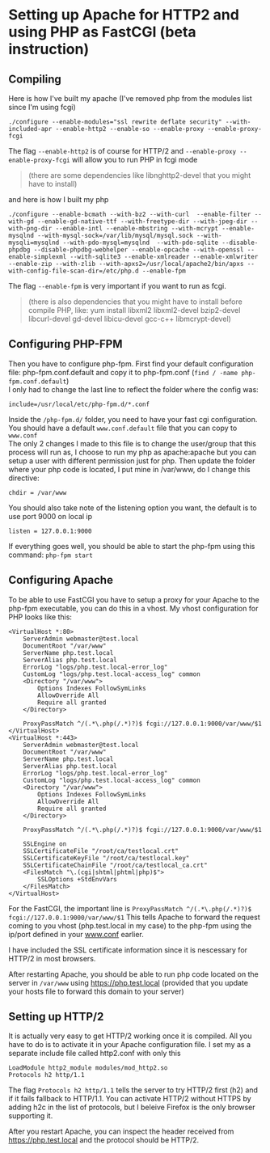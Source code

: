 # Setting up Apache for HTTP2 and using PHP as FastCGI (beta instruction)
## Compiling
Here is how I've built my apache (I've removed php from the modules list since I'm using fcgi)
```
./configure --enable-modules="ssl rewrite deflate security" --with-included-apr --enable-http2 --enable-so --enable-proxy --enable-proxy-fcgi
```
The flag ```--enable-http2``` is of course for HTTP/2 and ```--enable-proxy --enable-proxy-fcgi``` will allow you to run PHP in fcgi mode  
> (there are some dependencies like libnghttp2-devel that you might have to install)

and here is how I built my php
```
./configure --enable-bcmath --with-bz2 --with-curl  --enable-filter --with-gd --enable-gd-native-ttf --with-freetype-dir --with-jpeg-dir --with-png-dir --enable-intl --enable-mbstring --with-mcrypt --enable-mysqlnd --with-mysql-sock=/var/lib/mysql/mysql.sock --with-mysqli=mysqlnd --with-pdo-mysql=mysqlnd  --with-pdo-sqlite --disable-phpdbg --disable-phpdbg-webhelper --enable-opcache --with-openssl --enable-simplexml --with-sqlite3 --enable-xmlreader --enable-xmlwriter --enable-zip --with-zlib --with-apxs2=/usr/local/apache2/bin/apxs --with-config-file-scan-dir=/etc/php.d --enable-fpm
```
The flag ```--enable-fpm``` is very important if you want to run as fcgi.  
> (there is also dependencies that you might have to install before compile PHP, like: yum install libxml2 libxml2-devel bzip2-devel libcurl-devel gd-devel libicu-devel gcc-c++ libmcrypt-devel)

## Configuring PHP-FPM
Then you have to configure php-fpm. First find your default configuration file: php-fpm.conf.default and copy it to php-fpm.conf (```find / -name php-fpm.conf.default```)  
I only had to change the last line to reflect the folder where the config was:
```
include=/usr/local/etc/php-fpm.d/*.conf
```
Inside the ```/php-fpm.d/``` folder, you need to have your fast cgi configuration. You should have a default ```www.conf.default``` file that you can copy to ```www.conf```  
The only 2 changes I made to this file is to change the user/group that this process will run as, I choose to run my php as apache:apache but you can setup a user with different permission just for php. Then update the folder where your php code is located, I put mine in /var/www, do I change this directive:
```
chdir = /var/www
```
You should also take note of the listening option you want, the default is to use port 9000 on local ip
```
listen = 127.0.0.1:9000
```

If everything goes well, you should be able to start the php-fpm using this command: ```php-fpm start```

## Configuring Apache
To be able to use FastCGI you have to setup a proxy for your Apache to the php-fpm executable, you can do this in a vhost. My vhost configuration for PHP looks like this:
```
<VirtualHost *:80>
    ServerAdmin webmaster@test.local
    DocumentRoot "/var/www"
    ServerName php.test.local
    ServerAlias php.test.local
    ErrorLog "logs/php.test.local-error_log"
    CustomLog "logs/php.test.local-access_log" common
    <Directory "/var/www">
        Options Indexes FollowSymLinks
        AllowOverride All
        Require all granted
    </Directory>

    ProxyPassMatch ^/(.*\.php(/.*)?)$ fcgi://127.0.0.1:9000/var/www/$1
</VirtualHost>
<VirtualHost *:443>
    ServerAdmin webmaster@test.local
    DocumentRoot "/var/www"
    ServerName php.test.local
    ServerAlias php.test.local
    ErrorLog "logs/php.test.local-error_log"
    CustomLog "logs/php.test.local-access_log" common
    <Directory "/var/www">
        Options Indexes FollowSymLinks
        AllowOverride All
        Require all granted
    </Directory>

    ProxyPassMatch ^/(.*\.php(/.*)?)$ fcgi://127.0.0.1:9000/var/www/$1

    SSLEngine on
    SSLCertificateFile "/root/ca/testlocal.crt"
    SSLCertificateKeyFile "/root/ca/testlocal.key"
    SSLCertificateChainFile "/root/ca/testlocal_ca.crt"
    <FilesMatch "\.(cgi|shtml|phtml|php)$">
        SSLOptions +StdEnvVars
    </FilesMatch>
</VirtualHost>
```

For the FastCGI, the important line is ```ProxyPassMatch ^/(.*\.php(/.*)?)$ fcgi://127.0.0.1:9000/var/www/$1``` This tells Apache to forward the 
request coming to you vhost (php.test.local in my case) to the php-fpm using the ip/port defined in your www.conf earlier.

I have included the SSL certificate information since it is nescessary for HTTP/2 in most browsers.

After restarting Apache, you should be able to run php code located on the server in ```/var/www``` using https://php.test.local (provided that you update your hosts file to forward this domain to your server)

## Setting up HTTP/2
It is actually very easy to get HTTP/2 working once it is compiled. All you have to do is to activate it in your Apache configuration file.
I set my as a separate include file called http2.conf with only this
```
LoadModule http2_module modules/mod_http2.so
Protocols h2 http/1.1
```
The flag ```Protocols h2 http/1.1``` tells the server to try HTTP/2 first (h2) and if it fails fallback to HTTP/1.1. You can activate 
HTTP/2 without HTTPS by adding h2c in the list of protocols, but I beleive Firefox is the only browser supporting it.

After you restart Apache, you can inspect the header received from https://php.test.local and the protocol should be HTTP/2.

